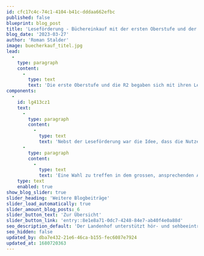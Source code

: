 ```yaml
---
id: cfc17c4c-74c1-4104-b41c-dddaa662efbc
published: false
blueprint: blog_post
title: 'Leseförderung - Büchereinkauf mit der ersten Oberstufe und der R2'
blog_date: '2023-03-27'
author: 'Roman Stalder'
image: buecherkauf_titel.jpg
lead:
  -
    type: paragraph
    content:
      -
        type: text
        text: 'Die erste Oberstufe und die R2 begaben sich mit ihren Lehrpersonen und dem Schulbibliothekar nach Aarau in den Orell Füssli. Jeder Schüler und jede Schülerin durfte sich ein Buch auswählen, welches für die Bibliothek gekauft wurde. Sie würden die ersten sein, die es ausleihen und lesen können.'
components:
  -
    id: lg413cz1
    text:
      -
        type: paragraph
        content:
          -
            type: text
            text: 'Nebst der Leseförderung war die Idee, dass die Nutzergruppe den Bestand mitbestimmt. So stehen nun Bücher in der Bibliothek, welche Schüler*innen gewählt haben und gerne lesen. Das könnte auch andere motivieren und zum Lesen anregen.'
      -
        type: paragraph
        content:
          -
            type: text
            text: 'Eine Wahl zu treffen in dem grossen, ansprechenden Angebot fiel manchen gar nicht so leicht. Schliesslich kam eine schöne Mischung aus Romanen, Sachbüchern und Mangas und Comicromanen zusammen und einige Schülerinnen waren seither schon wieder zurückgekehrt und haben privat Bücher gekauft.'
    type: text
    enabled: true
show_blog_slider: true
slider_heading: 'Weitere Blogbeiträge'
slider_load_automatically: true
slider_amount_blog_posts: 6
slider_button_text: 'Zur Übersicht'
slider_button_link: 'entry::8e1e8a71-0dc7-4248-84e7-ab40f4e0a88d'
seo_description_default: 'Der Landenhof unterstützt hör- und sehbeeinträchtigte Kinder & Jugendliche in ihrem selbstbestimmten Leben durch Förderung ihrer Fähigkeiten & Entwicklung'
seo_hidden: false
updated_by: dba7e432-21e6-46ca-b155-fec6087e7924
updated_at: 1680720363
---
```

